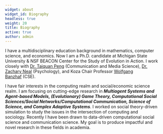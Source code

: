 ```yaml
---
widget: about
widget_id: Biography
headless: true
weight: 20
title: Biography
active: true
author: admin
---
```

I have a multidisciplinary education background in mathematics, computer science, and economics. Now I am a Ph.D. candidate at Michigan State University & NSF BEACON Center for the Study of Evolution in Action. I work closely with [Dr. Taiquan Peng](https://comartsci.msu.edu/our-people/taiquan-winson-peng) (Communication and Media Science), [Dr. Zachary Neal](https://www.zacharyneal.com/) (Psychology), and Koza Chair Professor [Wolfgang Banzhaf](http://www.cse.msu.edu/~banzhafw/) (CSE).

I have fair interests in the computing realm and social/economic science realm. I am focusing on cutting-edge research in ***Multiagent Systems and Agent-based Models, (Evolutionary) Game Theory, Computational Social Sciences/Social Networks/Computational Communication, Science of Science, and Complex Adaptive Systems***. I worked on social theory-driven simulation to study the issues in the intersection of computing and sociology. Recently I have been drawn to data-driven computational social science and communication science. My goal is to produce impactful and novel research in these fields in academia.
